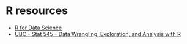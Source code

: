 # R resources

- [R for Data Science](https://r4ds.had.co.nz/index.html)
- [UBC - Stat 545 - Data Wrangling, Exploration, and Analysis with R](https://stat545.com/)
